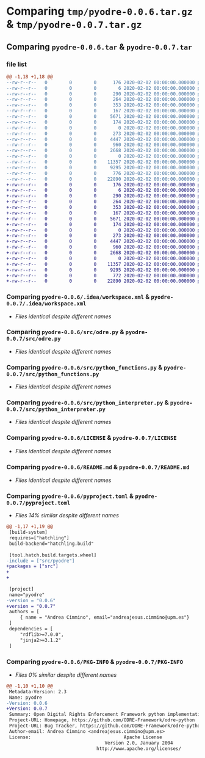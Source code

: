 # Comparing `tmp/pyodre-0.0.6.tar.gz` & `tmp/pyodre-0.0.7.tar.gz`

## Comparing `pyodre-0.0.6.tar` & `pyodre-0.0.7.tar`

### file list

```diff
@@ -1,18 +1,18 @@
--rw-r--r--   0        0        0      176 2020-02-02 00:00:00.000000 pyodre-0.0.6/.idea/.gitignore
--rw-r--r--   0        0        0        6 2020-02-02 00:00:00.000000 pyodre-0.0.6/.idea/.name
--rw-r--r--   0        0        0      290 2020-02-02 00:00:00.000000 pyodre-0.0.6/.idea/misc.xml
--rw-r--r--   0        0        0      264 2020-02-02 00:00:00.000000 pyodre-0.0.6/.idea/modules.xml
--rw-r--r--   0        0        0      353 2020-02-02 00:00:00.000000 pyodre-0.0.6/.idea/pyodre.iml
--rw-r--r--   0        0        0      167 2020-02-02 00:00:00.000000 pyodre-0.0.6/.idea/vcs.xml
--rw-r--r--   0        0        0     5671 2020-02-02 00:00:00.000000 pyodre-0.0.6/.idea/workspace.xml
--rw-r--r--   0        0        0      174 2020-02-02 00:00:00.000000 pyodre-0.0.6/.idea/inspectionProfiles/profiles_settings.xml
--rw-r--r--   0        0        0        0 2020-02-02 00:00:00.000000 pyodre-0.0.6/src/__init__.py
--rw-r--r--   0        0        0      273 2020-02-02 00:00:00.000000 pyodre-0.0.6/src/interpreters.py
--rw-r--r--   0        0        0     4447 2020-02-02 00:00:00.000000 pyodre-0.0.6/src/odre.py
--rw-r--r--   0        0        0      960 2020-02-02 00:00:00.000000 pyodre-0.0.6/src/python_functions.py
--rw-r--r--   0        0        0     2668 2020-02-02 00:00:00.000000 pyodre-0.0.6/src/python_interpreter.py
--rw-r--r--   0        0        0        0 2020-02-02 00:00:00.000000 pyodre-0.0.6/test/__init__.py
--rw-r--r--   0        0        0    11357 2020-02-02 00:00:00.000000 pyodre-0.0.6/LICENSE
--rw-r--r--   0        0        0     9295 2020-02-02 00:00:00.000000 pyodre-0.0.6/README.md
--rw-r--r--   0        0        0      776 2020-02-02 00:00:00.000000 pyodre-0.0.6/pyproject.toml
--rw-r--r--   0        0        0    22890 2020-02-02 00:00:00.000000 pyodre-0.0.6/PKG-INFO
+-rw-r--r--   0        0        0      176 2020-02-02 00:00:00.000000 pyodre-0.0.7/.idea/.gitignore
+-rw-r--r--   0        0        0        6 2020-02-02 00:00:00.000000 pyodre-0.0.7/.idea/.name
+-rw-r--r--   0        0        0      290 2020-02-02 00:00:00.000000 pyodre-0.0.7/.idea/misc.xml
+-rw-r--r--   0        0        0      264 2020-02-02 00:00:00.000000 pyodre-0.0.7/.idea/modules.xml
+-rw-r--r--   0        0        0      353 2020-02-02 00:00:00.000000 pyodre-0.0.7/.idea/pyodre.iml
+-rw-r--r--   0        0        0      167 2020-02-02 00:00:00.000000 pyodre-0.0.7/.idea/vcs.xml
+-rw-r--r--   0        0        0     5671 2020-02-02 00:00:00.000000 pyodre-0.0.7/.idea/workspace.xml
+-rw-r--r--   0        0        0      174 2020-02-02 00:00:00.000000 pyodre-0.0.7/.idea/inspectionProfiles/profiles_settings.xml
+-rw-r--r--   0        0        0        0 2020-02-02 00:00:00.000000 pyodre-0.0.7/src/__init__.py
+-rw-r--r--   0        0        0      273 2020-02-02 00:00:00.000000 pyodre-0.0.7/src/interpreters.py
+-rw-r--r--   0        0        0     4447 2020-02-02 00:00:00.000000 pyodre-0.0.7/src/odre.py
+-rw-r--r--   0        0        0      960 2020-02-02 00:00:00.000000 pyodre-0.0.7/src/python_functions.py
+-rw-r--r--   0        0        0     2668 2020-02-02 00:00:00.000000 pyodre-0.0.7/src/python_interpreter.py
+-rw-r--r--   0        0        0        0 2020-02-02 00:00:00.000000 pyodre-0.0.7/test/__init__.py
+-rw-r--r--   0        0        0    11357 2020-02-02 00:00:00.000000 pyodre-0.0.7/LICENSE
+-rw-r--r--   0        0        0     9295 2020-02-02 00:00:00.000000 pyodre-0.0.7/README.md
+-rw-r--r--   0        0        0      772 2020-02-02 00:00:00.000000 pyodre-0.0.7/pyproject.toml
+-rw-r--r--   0        0        0    22890 2020-02-02 00:00:00.000000 pyodre-0.0.7/PKG-INFO
```

### Comparing `pyodre-0.0.6/.idea/workspace.xml` & `pyodre-0.0.7/.idea/workspace.xml`

 * *Files identical despite different names*

### Comparing `pyodre-0.0.6/src/odre.py` & `pyodre-0.0.7/src/odre.py`

 * *Files identical despite different names*

### Comparing `pyodre-0.0.6/src/python_functions.py` & `pyodre-0.0.7/src/python_functions.py`

 * *Files identical despite different names*

### Comparing `pyodre-0.0.6/src/python_interpreter.py` & `pyodre-0.0.7/src/python_interpreter.py`

 * *Files identical despite different names*

### Comparing `pyodre-0.0.6/LICENSE` & `pyodre-0.0.7/LICENSE`

 * *Files identical despite different names*

### Comparing `pyodre-0.0.6/README.md` & `pyodre-0.0.7/README.md`

 * *Files identical despite different names*

### Comparing `pyodre-0.0.6/pyproject.toml` & `pyodre-0.0.7/pyproject.toml`

 * *Files 14% similar despite different names*

```diff
@@ -1,17 +1,19 @@
 [build-system]
 requires=["hatchling"]
 build-backend="hatchling.build"
 
 [tool.hatch.build.targets.wheel]
-include = ["src/pyodre"]
+packages = ["src"]
+
+
 
 [project]
 name="pyodre"
-version = "0.0.6"
+version = "0.0.7"
 authors = [
     { name = "Andrea Cimmino", email="andreajesus.cimmino@upm.es"}
 ]
 dependencies = [
     "rdflib>=7.0.0",
     "jinja2>=3.1.2"
 ]
```

### Comparing `pyodre-0.0.6/PKG-INFO` & `pyodre-0.0.7/PKG-INFO`

 * *Files 0% similar despite different names*

```diff
@@ -1,10 +1,10 @@
 Metadata-Version: 2.3
 Name: pyodre
-Version: 0.0.6
+Version: 0.0.7
 Summary: Open Digital Rights Enforcement Framework python implementation
 Project-URL: Homepage, https://github.com/ODRE-Framework/odre-python
 Project-URL: Bug Tracker, https://github.com/ODRE-Framework/odre-python/issues
 Author-email: Andrea Cimmino <andreajesus.cimmino@upm.es>
 License:                                  Apache License
                                    Version 2.0, January 2004
                                 http://www.apache.org/licenses/
```

